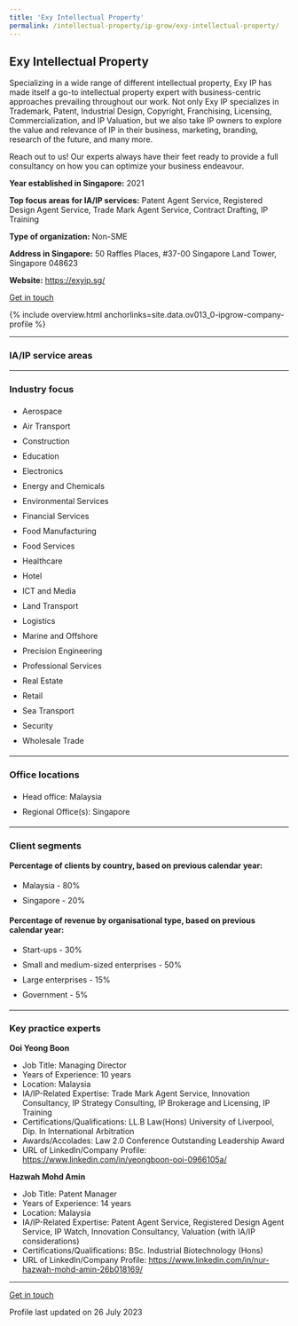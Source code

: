 ```yaml
---
title: 'Exy Intellectual Property'
permalink: /intellectual-property/ip-grow/exy-intellectual-property/
---
```


## Exy Intellectual Property

Specializing in a wide range of different intellectual property, Exy IP has made itself a go-to intellectual property expert with business-centric approaches prevailing throughout our work. Not only Exy IP specializes in Trademark, Patent, Industrial Design, Copyright, Franchising, Licensing, Commercialization, and IP Valuation, but we also take IP owners to explore the value and relevance of IP in their business, marketing, branding, research of the future, and many more.

Reach out to us! Our experts always have their feet ready to provide a full consultancy on how you can optimize your business endeavour.

<b>Year established in Singapore:</b> 2021

<b>Top focus areas for IA/IP services:</b> Patent Agent Service, Registered Design Agent Service, Trade Mark Agent Service, Contract Drafting, IP Training

<b>Type of organization:</b> Non-SME

<b>Address in Singapore:</b> 50 Raffles Places, #37-00 Singapore Land Tower, Singapore 048623

<b>Website:</b> <a href='https://exyip.sg/'>https://exyip.sg/</a>

<a class='btn' href='https://form.gov.sg/64893e950ad50d0011e6bca4' target='_blank' rel='noopener'>Get in touch</a>

{% include overview.html anchorlinks=site.data.ov013_0-ipgrow-company-profile %}

---
<a name='ip-related-service-areas'></a>
### IA/IP service areas

---
<a name='industry-focus'></a>
### Industry focus

<ul><li style='line-height: 27px; margin: 0px 0px !important'> Aerospace</li><li style='line-height: 27px; margin: 0px 0px !important'>Air Transport</li><li style='line-height: 27px; margin: 0px 0px !important'>Construction</li><li style='line-height: 27px; margin: 0px 0px !important'>Education</li><li style='line-height: 27px; margin: 0px 0px !important'>Electronics</li><li style='line-height: 27px; margin: 0px 0px !important'>Energy and Chemicals</li><li style='line-height: 27px; margin: 0px 0px !important'>Environmental Services</li><li style='line-height: 27px; margin: 0px 0px !important'>Financial Services</li><li style='line-height: 27px; margin: 0px 0px !important'>Food Manufacturing</li><li style='line-height: 27px; margin: 0px 0px !important'>Food Services</li><li style='line-height: 27px; margin: 0px 0px !important'>Healthcare</li><li style='line-height: 27px; margin: 0px 0px !important'>Hotel</li><li style='line-height: 27px; margin: 0px 0px !important'>ICT and Media</li><li style='line-height: 27px; margin: 0px 0px !important'>Land Transport</li><li style='line-height: 27px; margin: 0px 0px !important'>Logistics</li><li style='line-height: 27px; margin: 0px 0px !important'>Marine and Offshore</li><li style='line-height: 27px; margin: 0px 0px !important'>Precision Engineering</li><li style='line-height: 27px; margin: 0px 0px !important'>Professional Services</li><li style='line-height: 27px; margin: 0px 0px !important'>Real Estate</li><li style='line-height: 27px; margin: 0px 0px !important'>Retail</li><li style='line-height: 27px; margin: 0px 0px !important'>Sea Transport</li><li style='line-height: 27px; margin: 0px 0px !important'>Security</li><li style='line-height: 27px; margin: 0px 0px !important'>Wholesale Trade</li></ul>

---
<a name='office-locations'></a>
### Office locations

<ul><li style='line-height: 27px; margin: 0px 0px !important'> Head office: Malaysia</li><li style='line-height: 27px; margin: 0px 0px !important'>Regional Office(s): Singapore</li></ul>

---
<a name='client-segments'></a>
### Client segments

**Percentage of clients by country, based on previous calendar year:**

<ul><li style='line-height: 27px; margin: 0px 0px !important'> Malaysia - 80%</li><li style='line-height: 27px; margin: 0px 0px !important'>Singapore - 20%</li></ul>

**Percentage of revenue by organisational type, based on previous calendar year:**

<ul><li style='line-height: 27px; margin: 0px 0px !important'> Start-ups - 30%</li><li style='line-height: 27px; margin: 0px 0px !important'>Small and medium-sized enterprises - 50%</li><li style='line-height: 27px; margin: 0px 0px !important'>Large enterprises - 15%</li><li style='line-height: 27px; margin: 0px 0px !important'>Government - 5%</li></ul>

---
<a name='key-practice-experts'></a>
### Key practice experts

**Ooi Yeong Boon**

- Job Title: Managing Director 
- Years of Experience: 10 years
- Location: Malaysia
- IA/IP-Related Expertise: Trade Mark Agent Service, Innovation Consultancy, IP Strategy Consulting, IP Brokerage and Licensing, IP Training
- Certifications/Qualifications: LL.B Law(Hons) University of Liverpool, Dip. In International Arbitration
- Awards/Accolades: Law 2.0 Conference Outstanding Leadership Award
- URL of LinkedIn/Company Profile: <a href="https://www.linkedin.com/in/yeongboon-ooi-0966105a/" target="_blank" rel="noopener">https://www.linkedin.com/in/yeongboon-ooi-0966105a/</a>

**Hazwah Mohd Amin**

- Job Title: Patent Manager
- Years of Experience: 14 years
- Location: Malaysia
- IA/IP-Related Expertise: Patent Agent Service, Registered Design Agent Service, IP Watch, Innovation Consultancy, Valuation (with IA/IP considerations)
- Certifications/Qualifications: BSc. Industrial Biotechnology (Hons)
- URL of LinkedIn/Company Profile: <a href="https://www.linkedin.com/in/nur-hazwah-mohd-amin-26b018169/" target="_blank" rel="noopener">https://www.linkedin.com/in/nur-hazwah-mohd-amin-26b018169/</a>

---
<p>
<a class='btn' href='https://form.gov.sg/64893e950ad50d0011e6bca4' target='_blank' rel='noopener'>Get in touch</a>
</p>
Profile last updated on 26 July 2023
